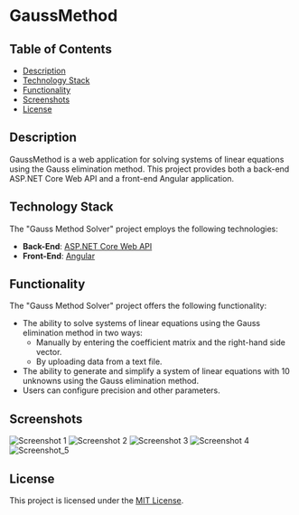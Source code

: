 # GaussMethod

## Table of Contents

- [Description](#description)
- [Technology Stack](#technology-stack)
- [Functionality](#functionality)
- [Screenshots](#screenshots)
- [License](#license)

## Description

GaussMethod is a web application for solving systems of linear equations using the Gauss elimination method. This project provides both a back-end ASP.NET Core Web API and a front-end Angular application.

## Technology Stack

The "Gauss Method Solver" project employs the following technologies:

- **Back-End**: [ASP.NET Core Web API](https://dotnet.microsoft.com/apps/aspnet)
- **Front-End**: [Angular](https://angular.io/)

## Functionality

The "Gauss Method Solver" project offers the following functionality:

- The ability to solve systems of linear equations using the Gauss elimination method in two ways:
  -  Manually by entering the coefficient matrix and the right-hand side vector.
  -  By uploading data from a text file.
- The ability to generate and simplify a system of linear equations with 10 unknowns using the Gauss elimination method.
- Users can configure precision and other parameters.

## Screenshots

![Screenshot 1](https://github.com/matviiv8/GaussMethod/assets/73823120/4781b305-c976-4e30-a556-008d5a620894)
![Screenshot 2](https://github.com/matviiv8/GaussMethod/assets/73823120/4d11a888-48eb-49fb-b078-3e38c9ecc2a1)
![Screenshot 3](https://github.com/matviiv8/GaussMethod/assets/73823120/6a3377cc-e2fa-4eee-975f-06783a8e56e1)
![Screenshot 4](https://github.com/matviiv8/GaussMethod/assets/73823120/fef2a03a-4b1b-4984-978c-016051e36f99)
![Screenshot_5](https://github.com/matviiv8/GaussMethod/assets/73823120/6aee7671-8a9d-4d9f-ae92-bf9cd57a657b)

## License

This project is licensed under the [MIT License](LICENSE).
